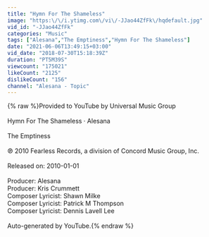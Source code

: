```yaml
---
title: "Hymn For The Shameless"
image: "https:\/\/i.ytimg.com\/vi\/-JJao44ZfFk\/hqdefault.jpg"
vid_id: "-JJao44ZfFk"
categories: "Music"
tags: ["Alesana","The Emptiness","Hymn For The Shameless"]
date: "2021-06-06T13:49:15+03:00"
vid_date: "2018-07-30T15:18:39Z"
duration: "PT5M39S"
viewcount: "175021"
likeCount: "2125"
dislikeCount: "156"
channel: "Alesana - Topic"
---
```

{% raw %}Provided to YouTube by Universal Music Group<br /><br />Hymn For The Shameless · Alesana<br /><br />The Emptiness<br /><br />℗ 2010 Fearless Records, a division of Concord Music Group, Inc.<br /><br />Released on: 2010-01-01<br /><br />Producer: Alesana<br />Producer: Kris Crummett<br />Composer  Lyricist: Shawn Milke<br />Composer  Lyricist: Patrick M Thompson<br />Composer  Lyricist: Dennis Lavell Lee<br /><br />Auto-generated by YouTube.{% endraw %}

